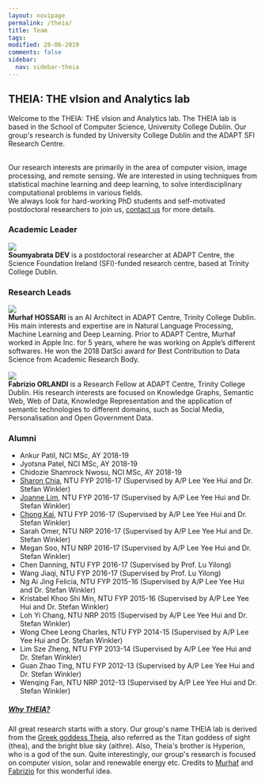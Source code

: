 ```yaml
---
layout: novipage
permalink: /theia/
title: Team
tags: 
modified: 28-06-2019
comments: false
sidebar:
  nav: sidebar-theia
---
```


## THEIA: THE vIsion and Analytics lab

Welcome to the THEIA: THE vIsion and Analytics lab. The THEIA lab is based in the School of Computer Science, University College Dublin. Our group's research is funded by University College Dublin and the ADAPT SFI Research Centre. 

<br />
Our research interests are primarily in the area of computer vision, image processing, and remote sensing. We are interested in using techniques from statistical machine learning and deep learning, to solve interdisciplinary computational problems in various fields. 

<br />
We always look for hard-working PhD students and self-motivated postdoctoral researchers to join us, <a href="mailto:soumyabrata.dev@adaptcentre.ie">contact us</a> for more details.

### Academic Leader

<div class="row">
  <div class="col-xs-2">
    <a href="https://soumyabrata.github.io/">
      <img class="people-pic" src="{{ "/images/theia/SD.png" | prepend:site.baseurl }}">
    </a>
    <div class="people-name">
      <b>Soumyabrata DEV</b> is a postdoctoral researcher at ADAPT Centre, the Science Foundation Ireland (SFI)-funded research centre, based at Trinity College Dublin.
    </div>
  </div>
</div>


### Research Leads 
<div class="row">
	<div class="col-xs-2">
    <a href="https://www.linkedin.com/in/murhaf-hossari-0ab50588/">
      <img class="people-pic" src="{{ "/images/theia/MH.png" | prepend:site.baseurl }}">
    </a>
    <div class="people-name">
	  <b>Murhaf HOSSARI</b> is an AI Architect in ADAPT Centre, Trinity College Dublin. His main interests and expertise are in Natural Language Processing, Machine Learning and Deep Learning. Prior to ADAPT Centre, Murhaf worked in Apple Inc. for 5 years, where he was working on Apple’s different softwares. He won the 2018 DatSci award for Best Contribution to Data Science from Academic Research Body.
    </div>
 </div>
  
<br />

  <div class="col-xs-2">
    <a href="https://badmotor.github.io/">
      <img class="people-pic" src="{{ "/images/theia/FO.png" | prepend:site.baseurl }}">
    </a>
    <div class="people-name">
      <b>Fabrizio ORLANDI</b> is a Research Fellow at ADAPT Centre, Trinity College Dublin. His research interests are focused on Knowledge Graphs, Semantic Web, Web of Data, Knowledge Representation and the application of semantic technologies to different domains, such as Social Media, Personalisation and Open Government Data. 
    </div>
  </div>
</div>



### Alumni

+ Ankur Patil, NCI MSc, AY 2018-19
+ Jyotsna Patel, NCI MSc, AY 2018-19
+ Chidozie Shamrock Nwosu, NCI MSc, AY 2018-19
+ <a href="https://github.com/Shar0nnC">Sharon Chia</a>, NTU FYP 2016-17 (Supervised by A/P Lee Yee Hui and Dr. Stefan Winkler)
+ <a href="https://github.com/joannelsp">Joanne Lim</a>, NTU FYP 2016-17 (Supervised by A/P Lee Yee Hui and Dr. Stefan Winkler)
+ <a href="https://github.com/LeeChongkai">Chong Kai</a>, NTU FYP 2016-17 (Supervised by A/P Lee Yee Hui and Dr. Stefan Winkler)
+ Sarah Omer, NTU NRP 2016-17 (Supervised by A/P Lee Yee Hui and Dr. Stefan Winkler)
+ Megan Soo, NTU NRP 2016-17 (Supervised by A/P Lee Yee Hui and Dr. Stefan Winkler)
+ Chen Danning, NTU FYP 2016-17 (Supervised by Prof. Lu Yilong)
+ Wang Jiaqi, NTU FYP 2016-17 (Supervised by Prof. Lu Yilong)
+ Ng Ai Jing Felicia, NTU FYP 2015-16 (Supervised by A/P Lee Yee Hui and Dr. Stefan Winkler)
+ Kristabel Khoo Shi Min, NTU FYP 2015-16 (Supervised by A/P Lee Yee Hui and Dr. Stefan Winkler)
+ Loh Yi Chang, NTU NRP 2015 (Supervised by A/P Lee Yee Hui and Dr. Stefan Winkler)
+ Wong Chee Leong Charles, NTU FYP 2014-15 (Supervised by A/P Lee Yee Hui and Dr. Stefan Winkler)
+ Lim Sze Zheng, NTU FYP 2013-14 (Supervised by A/P Lee Yee Hui and Dr. Stefan Winkler)
+ Guan Zhao Ting, NTU FYP 2012-13 (Supervised by A/P Lee Yee Hui and Dr. Stefan Winkler)
+ Wenqing Fan, NTU NRP 2012-13 (Supervised by A/P Lee Yee Hui and Dr. Stefan Winkler)


##### [Why THEIA? ](#abcd)
All great research starts with a story. Our group's name THEIA lab is derived from the <a href="https://en.wikipedia.org/wiki/Theia">Greek goddess Theia</a>, also referred as the Titan goddess of sight (thea), and the bright blue sky (aithre). Also, Theia's brother is Hyperion, who is a god of the sun. Quite interestingly, our group's research is focused on computer vision, solar and renewable energy etc. Credits to <a href="https://twitter.com/hossari">Murhaf</a> and <a href="https://twitter.com/BadmotorF">Fabrizio</a> for this wonderful idea. 